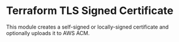# Terraform TLS Signed Certificate

This module creates a self-signed or locally-signed certificate and optionally uploads it to AWS ACM.
